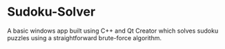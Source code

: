 # Sudoku-Solver

A basic windows app built using C++ and Qt Creator which solves sudoku puzzles using a straightforward brute-force algorithm.
